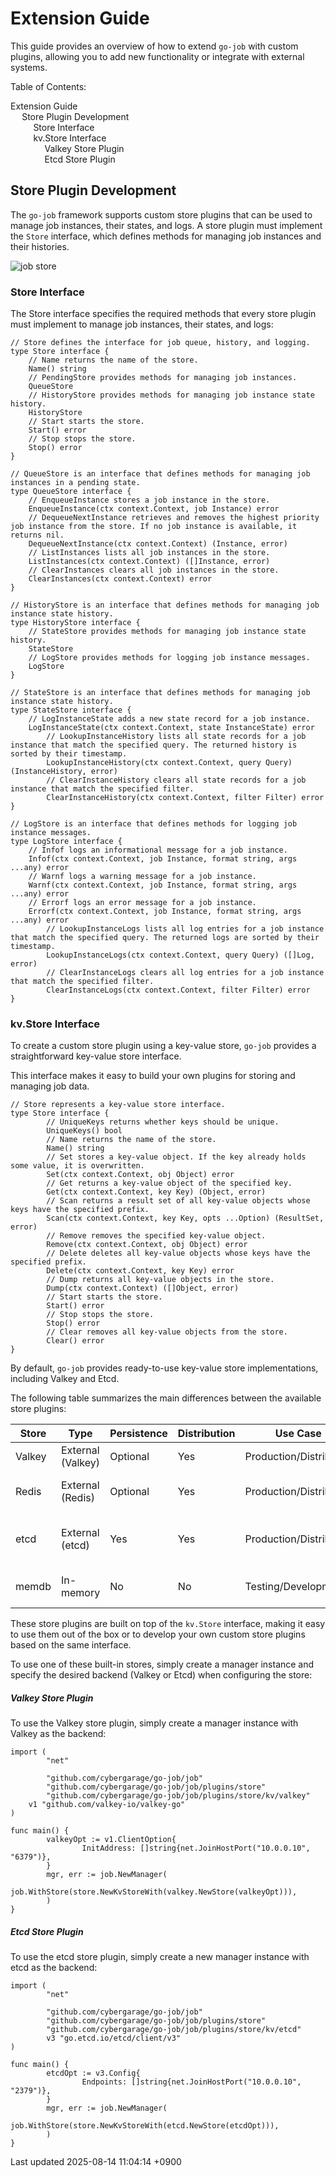 <div id="header">

# Extension Guide

</div>

<div id="content">

<div id="preamble">

<div class="sectionbody">

<div class="paragraph">

This guide provides an overview of how to extend `go-job` with custom plugins, allowing you to add new functionality or integrate with external systems.

</div>

<div id="toc" class="toc">

<div id="toctitle" class="title">

Table of Contents:

</div>

- [Extension Guide](#extension-guide)
  - [Store Plugin Development](#store-plugin-development)
    - [Store Interface](#store-interface)
    - [kv.Store Interface](#kvstore-interface)
        - [Valkey Store Plugin](#valkey-store-plugin)
        - [Etcd Store Plugin](#etcd-store-plugin)

</div>

</div>

</div>

<div class="sect1">

## Store Plugin Development

<div class="sectionbody">

<div class="paragraph">

The `go-job` framework supports custom store plugins that can be used to manage job instances, their states, and logs. A store plugin must implement the `Store` interface, which defines methods for managing job instances and their histories.

</div>

<div class="imageblock">

<div class="content">

![job store](img/job-store.png)

</div>

</div>

<div class="sect2">

### Store Interface

<div class="paragraph">

The Store interface specifies the required methods that every store plugin must implement to manage job instances, their states, and logs:

</div>

<div class="listingblock">

<div class="content">

``` CodeRay
// Store defines the interface for job queue, history, and logging.
type Store interface {
    // Name returns the name of the store.
    Name() string
    // PendingStore provides methods for managing job instances.
    QueueStore
    // HistoryStore provides methods for managing job instance state history.
    HistoryStore
    // Start starts the store.
    Start() error
    // Stop stops the store.
    Stop() error
}

// QueueStore is an interface that defines methods for managing job instances in a pending state.
type QueueStore interface {
    // EnqueueInstance stores a job instance in the store.
    EnqueueInstance(ctx context.Context, job Instance) error
    // DequeueNextInstance retrieves and removes the highest priority job instance from the store. If no job instance is available, it returns nil.
    DequeueNextInstance(ctx context.Context) (Instance, error)
    // ListInstances lists all job instances in the store.
    ListInstances(ctx context.Context) ([]Instance, error)
    // ClearInstances clears all job instances in the store.
    ClearInstances(ctx context.Context) error
}

// HistoryStore is an interface that defines methods for managing job instance state history.
type HistoryStore interface {
    // StateStore provides methods for managing job instance state history.
    StateStore
    // LogStore provides methods for logging job instance messages.
    LogStore
}

// StateStore is an interface that defines methods for managing job instance state history.
type StateStore interface {
    // LogInstanceState adds a new state record for a job instance.
    LogInstanceState(ctx context.Context, state InstanceState) error
        // LookupInstanceHistory lists all state records for a job instance that match the specified query. The returned history is sorted by their timestamp.
        LookupInstanceHistory(ctx context.Context, query Query) (InstanceHistory, error)
        // ClearInstanceHistory clears all state records for a job instance that match the specified filter.
        ClearInstanceHistory(ctx context.Context, filter Filter) error
}

// LogStore is an interface that defines methods for logging job instance messages.
type LogStore interface {
    // Infof logs an informational message for a job instance.
    Infof(ctx context.Context, job Instance, format string, args ...any) error
    // Warnf logs a warning message for a job instance.
    Warnf(ctx context.Context, job Instance, format string, args ...any) error
    // Errorf logs an error message for a job instance.
    Errorf(ctx context.Context, job Instance, format string, args ...any) error
        // LookupInstanceLogs lists all log entries for a job instance that match the specified query. The returned logs are sorted by their timestamp.
        LookupInstanceLogs(ctx context.Context, query Query) ([]Log, error)
        // ClearInstanceLogs clears all log entries for a job instance that match the specified filter.
        ClearInstanceLogs(ctx context.Context, filter Filter) error
}
```

</div>

</div>

</div>

<div class="sect2">

### kv.Store Interface

<div class="paragraph">

To create a custom store plugin using a key-value store, `go-job` provides a straightforward key-value store interface.

</div>

<div class="paragraph">

This interface makes it easy to build your own plugins for storing and managing job data.

</div>

<div class="listingblock">

<div class="content">

``` CodeRay
// Store represents a key-value store interface.
type Store interface {
        // UniqueKeys returns whether keys should be unique.
        UniqueKeys() bool
        // Name returns the name of the store.
        Name() string
        // Set stores a key-value object. If the key already holds some value, it is overwritten.
        Set(ctx context.Context, obj Object) error
        // Get returns a key-value object of the specified key.
        Get(ctx context.Context, key Key) (Object, error)
        // Scan returns a result set of all key-value objects whose keys have the specified prefix.
        Scan(ctx context.Context, key Key, opts ...Option) (ResultSet, error)
        // Remove removes the specified key-value object.
        Remove(ctx context.Context, obj Object) error
        // Delete deletes all key-value objects whose keys have the specified prefix.
        Delete(ctx context.Context, key Key) error
        // Dump returns all key-value objects in the store.
        Dump(ctx context.Context) ([]Object, error)
        // Start starts the store.
        Start() error
        // Stop stops the store.
        Stop() error
        // Clear removes all key-value objects from the store.
        Clear() error
}
```

</div>

</div>

<div class="paragraph">

By default, `go-job` provides ready-to-use key-value store implementations, including Valkey and Etcd.

</div>

<div class="paragraph">

The following table summarizes the main differences between the available store plugins:

</div>

| Store | Type | Persistence | Distribution | Use Case | Notes |  |  |
|----|----|----|----|----|----|----|----|
| Valkey | External (Valkey) | Optional | Yes | Production/Distributed | Redis-compatible | open-source fork | high performance |
| Redis | External (Redis) | Optional | Yes | Production/Distributed | Popular in-memory store | can persist to disk | high performance |
| etcd | External (etcd) | Yes | Yes | Production/Distributed | Strong consistency | suited for coordination and metadata |  |
| memdb | In-memory | No | No | Testing/Development | Fastest but data is lost on restart |  |  |

<div class="paragraph">

These store plugins are built on top of the `kv.Store` interface, making it easy to use them out of the box or to develop your own custom store plugins based on the same interface.

</div>

<div class="paragraph">

To use one of these built-in stores, simply create a manager instance and specify the desired backend (Valkey or Etcd) when configuring the store:

</div>

<div class="sect4">

##### Valkey Store Plugin

<div class="paragraph">

To use the Valkey store plugin, simply create a manager instance with Valkey as the backend:

</div>

<div class="listingblock">

<div class="content">

``` CodeRay
import (
        "net"

        "github.com/cybergarage/go-job/job"
        "github.com/cybergarage/go-job/job/plugins/store"
        "github.com/cybergarage/go-job/job/plugins/store/kv/valkey"
    v1 "github.com/valkey-io/valkey-go"
)

func main() {
        valkeyOpt := v1.ClientOption{
                InitAddress: []string{net.JoinHostPort("10.0.0.10", "6379")},
        }
        mgr, err := job.NewManager(
                job.WithStore(store.NewKvStoreWith(valkey.NewStore(valkeyOpt))),
        )
}
```

</div>

</div>

</div>

<div class="sect4">

##### Etcd Store Plugin

<div class="paragraph">

To use the etcd store plugin, simply create a new manager instance with etcd as the backend:

</div>

<div class="listingblock">

<div class="content">

``` CodeRay
import (
        "net"

        "github.com/cybergarage/go-job/job"
        "github.com/cybergarage/go-job/job/plugins/store"
        "github.com/cybergarage/go-job/job/plugins/store/kv/etcd"
        v3 "go.etcd.io/etcd/client/v3"
)

func main() {
        etcdOpt := v3.Config{
                Endpoints: []string{net.JoinHostPort("10.0.0.10", "2379")},
        }
        mgr, err := job.NewManager(
                job.WithStore(store.NewKvStoreWith(etcd.NewStore(etcdOpt))),
        )
}
```

</div>

</div>

</div>

</div>

</div>

</div>

</div>

<div id="footer">

<div id="footer-text">

Last updated 2025-08-14 11:04:14 +0900

</div>

</div>
